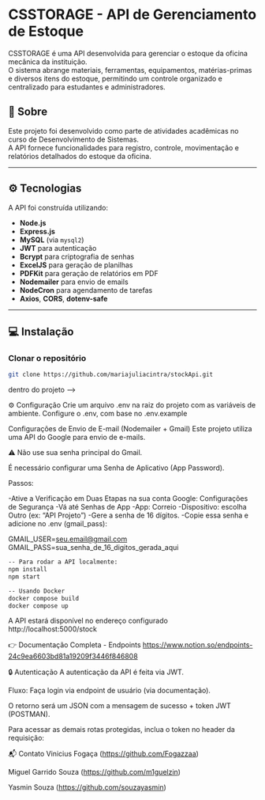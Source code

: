 # CSSTORAGE - API de Gerenciamento de Estoque

CSSTORAGE é uma API desenvolvida para gerenciar o estoque da oficina mecânica da instituição.  
O sistema abrange materiais, ferramentas, equipamentos, matérias-primas e diversos itens do estoque, permitindo um controle organizado e centralizado para estudantes e administradores.

## 📖 Sobre

Este projeto foi desenvolvido como parte de atividades acadêmicas no curso de Desenvolvimento de Sistemas.  
A API fornece funcionalidades para registro, controle, movimentação e relatórios detalhados do estoque da oficina.

---

## ⚙️ Tecnologias

A API foi construída utilizando:

- **Node.js**  
- **Express.js**  
- **MySQL** (via `mysql2`)  
- **JWT** para autenticação  
- **Bcrypt** para criptografia de senhas  
- **ExcelJS** para geração de planilhas  
- **PDFKit** para geração de relatórios em PDF  
- **Nodemailer** para envio de emails  
- **NodeCron** para agendamento de tarefas  
- **Axios**, **CORS**, **dotenv-safe**

---

## 💻 Instalação

### Clonar o repositório
```bash
git clone https://github.com/mariajuliacintra/stockApi.git
```

dentro do projeto -->

⚙️ Configuração
Crie um arquivo .env na raiz do projeto com as variáveis de ambiente.
Configure o .env, com base no .env.example


Configurações de Envio de E-mail (Nodemailer + Gmail)
Este projeto utiliza uma API do Google para envio de e-mails.

⚠️ Não use sua senha principal do Gmail.

É necessário configurar uma Senha de Aplicativo (App Password).

Passos:

-Ative a Verificação em Duas Etapas na sua conta Google: Configurações de Segurança
-Vá até Senhas de App
-App: Correio
-Dispositivo: escolha Outro (ex: “API Projeto”)
-Gere a senha de 16 dígitos.
-Copie essa senha e adicione no .env (gmail_pass):

GMAIL_USER=seu.email@gmail.com
GMAIL_PASS=sua_senha_de_16_digitos_gerada_aqui
```bash
-- Para rodar a API localmente:
npm install
npm start

-- Usando Docker
docker compose build
docker compose up
```

A API estará disponível no endereço configurado
http://localhost:5000/stock

👉 Documentação Completa - Endpoints
https://www.notion.so/endpoints-24c9ea6603bd81a19209f3446f846808

🔒 Autenticação
A autenticação da API é feita via JWT.

Fluxo:
Faça login via endpoint de usuário (via documentação).

O retorno será um JSON com a mensagem de sucesso + token JWT (POSTMAN).

Para acessar as demais rotas protegidas, inclua o token no header da requisição:

📬 Contato
Vinicius Fogaça 
(https://github.com/Fogazzaa)

Miguel Garrido Souza
(https://github.com/m1guelzin)

Yasmin Souza
(https://github.com/souzayasmin)



